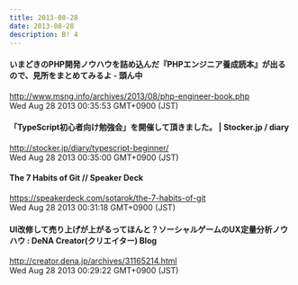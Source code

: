 ```yaml
---
title: 2013-08-28
date: 2013-08-28
description: B! 4
---
```


#### いまどきのPHP開発ノウハウを詰め込んだ『PHPエンジニア養成読本』が出るので、見所をまとめてみるよ - 頭ん中
http://www.msng.info/archives/2013/08/php-engineer-book.php<br>
Wed Aug 28 2013 00:35:53 GMT+0900 (JST)<br>


#### 「TypeScript初心者向け勉強会」を開催して頂きました。 | Stocker.jp / diary
http://stocker.jp/diary/typescript-beginner/<br>
Wed Aug 28 2013 00:35:00 GMT+0900 (JST)<br>


#### The 7 Habits of Git // Speaker Deck
https://speakerdeck.com/sotarok/the-7-habits-of-git<br>
Wed Aug 28 2013 00:31:18 GMT+0900 (JST)<br>


#### UI改修して売り上げが上がるってほんと？ソーシャルゲームのUX定量分析ノウハウ : DeNA Creator(クリエイター) Blog
http://creator.dena.jp/archives/31165214.html<br>
Wed Aug 28 2013 00:29:22 GMT+0900 (JST)<br>


